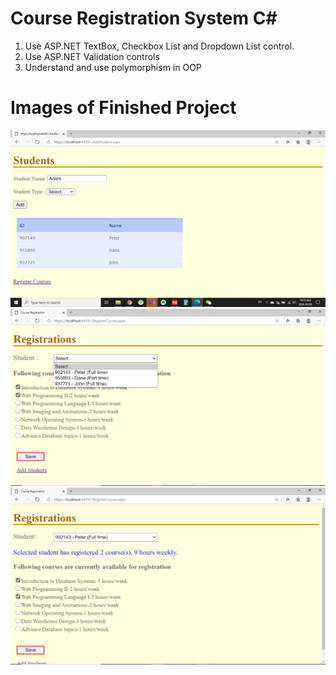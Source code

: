 # Course Registration System C#
1. Use ASP.NET TextBox, Checkbox List and Dropdown List control.
2. Use ASP.NET Validation controls
3. Understand and use polymorphism in OOP

# Images of Finished Project
![](images/1.png)
![](images/2.png)
![](images/3.png)
